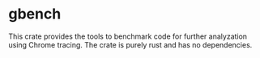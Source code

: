 # gbench

This crate provides the tools to benchmark code for further analyzation using Chrome tracing. The crate is purely rust and has no dependencies.
